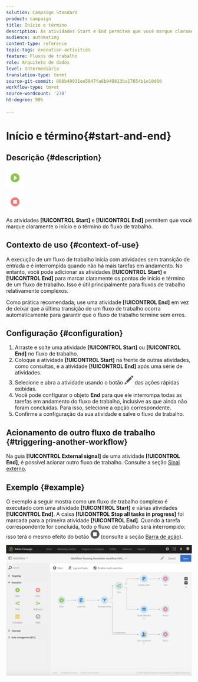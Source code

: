 ```yaml
---
solution: Campaign Standard
product: campaign
title: Início e término
description: As atividades Start e End permitem que você marque claramente o início e o término do fluxo de trabalho.
audience: automating
content-type: reference
topic-tags: execution-activities
feature: Fluxos de trabalho
role: Arquiteto de dados
level: Intermediário
translation-type: tm+mt
source-git-commit: 088b49931ee5047fa6b949813ba17654b1e10d60
workflow-type: tm+mt
source-wordcount: '278'
ht-degree: 98%

---
```



# Início e término{#start-and-end}

## Descrição {#description}

![](assets/start.png)

![](assets/end.png)

As atividades **[!UICONTROL Start]** e **[!UICONTROL End]** permitem que você marque claramente o início e o término do fluxo de trabalho.

## Contexto de uso {#context-of-use}

A execução de um fluxo de trabalho inicia com atividades sem transição de entrada e é interrompida quando não há mais tarefas em andamento. No entanto, você pode adicionar as atividades **[!UICONTROL Start]** e **[!UICONTROL End]** para marcar claramente os pontos de início e término de um fluxo de trabalho. Isso é útil principalmente para fluxos de trabalho relativamente complexos.

Como prática recomendada, use uma atividade **[!UICONTROL End]** em vez de deixar que a última transição de um fluxo de trabalho ocorra automaticamente para garantir que o fluxo de trabalho termine sem erros.

## Configuração {#configuration}

1. Arraste e solte uma atividade **[!UICONTROL Start]** ou **[!UICONTROL End]** no fluxo de trabalho.
1. Coloque a atividade **[!UICONTROL Start]** na frente de outras atividades, como consultas, e a atividade **[!UICONTROL End]** após uma série de atividades.
1. Selecione e abra a atividade usando o botão ![](assets/edit_darkgrey-24px.png) das ações rápidas exibidas.
1. Você pode configurar o objeto **End** para que ele interrompa todas as tarefas em andamento do fluxo de trabalho, inclusive as que ainda não foram concluídas. Para isso, selecione a opção correspondente.
1. Confirme a configuração da sua atividade e salve o fluxo de trabalho.

## Acionamento de outro fluxo de trabalho {#triggering-another-workflow}

Na guia **[!UICONTROL External signal]** de uma atividade **[!UICONTROL End]**, é possível acionar outro fluxo de trabalho. Consulte a seção [Sinal externo](../../automating/using/external-signal.md).

## Exemplo {#example}

O exemplo a seguir mostra como um fluxo de trabalho complexo é executado com uma atividade **[!UICONTROL Start]** e várias atividades **[!UICONTROL End]**. A caixa **[!UICONTROL Stop all tasks in progress]** foi marcada para a primeira atividade **[!UICONTROL End]**. Quando a tarefa correspondente for concluída, todo o fluxo de trabalho será interrompido: isso terá o mesmo efeito do botão ![](assets/stop_darkgrey-24px.png) (consulte a seção [Barra de ação](../../automating/using/workflow-interface.md#action-bar)).

![](assets/wkf_start_end_example.png)

